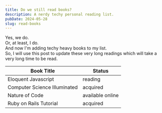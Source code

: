 ```yaml
---
title: Do we still read books?
description: A nerdy techy personal reading list.
pubDate: 2024-05-28
slug: read-books
---
```


Yes, we do.  
Or, at least, I do.  
And now I'm adding techy heavy books to my list.  
So, I will use this post to update these very long readings which will take a very long time to be read.

| Book Title                   | Status           |
| ---------------------------- | ---------------- |
| Eloquent Javascript          | reading          |
| Computer Science Illuminated | acquired         |
| Nature of Code               | available online |
| Ruby on Rails Tutorial       | acquired         |
